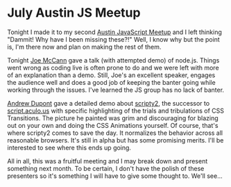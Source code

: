 # July Austin JS Meetup

Tonight I made it to my second [Austin JavaScript Meetup](http://www.austinjavascript.com/) and I left thinking "Dammit! Why have I been missing these?!" Well, I know why but the point is, I'm there now and plan on making the rest of them.

Tonight [Joe McCann](http://subprint.com/) gave a talk (with attempted demo) of node.js. Things went wrong as coding live is often prone to do and we were left with more of an explanation than a demo. Still, Joe's an excellent speaker, engages the audience well and does a good job of keeping the banter going while working through the issues. I've learned the JS group has no lack of banter.

[Andrew Dupont](http://andrewdupont.net/) gave a detailed demo about [scripty2](http://scripty2.com/), the successor to [script.aculo.us](http://script.aculo.us/) with specific highlighting of the trials and tribulations of CSS Transitions.  The picture he painted was grim and discouraging for blazing out on your own and doing the CSS Animations yourself. Of course, that's where scripty2 comes to save the day. It normalizes the behavior across all reasonable browsers. It's still in alpha but has some promising merits. I'll be interested to see where this ends up going.

All in all, this was a fruitful meeting and I may break down and present something next month. To be certain, I don't have the polish of these presenters so it's something I will have to give some thought to. We'll see...
